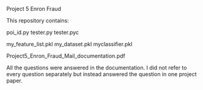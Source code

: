 Project 5 Enron Fraud 

This repository contains:

poi_id.py
tester.py
tester.pyc

my_feature_list.pkl
my_dataset.pkl
myclassifier.pkl

Project5_Enron_Fraud_Mail_documentation.pdf


All the questions were answered in the documentation. I did not refer to every question separately but instead answered the question in
one project paper. 

